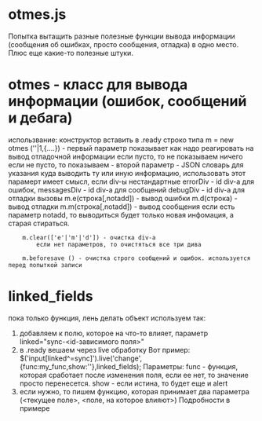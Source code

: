 otmes.js
========

Попытка вытащить разные полезные функции вывода информации (сообщения об ошибках, просто сообщения, отладка) в одно место. Плюс еще какие-то полезные штуки.

otmes - класс для вывода информации (ошибок, сообщений и дебага)
================================================================
использвание:
	конструктор
		вставить в .ready строко типа 
			m = new otmes (''|1,{....}) 
				- первый параметр показывает как надо реагировать на вывод отладочной информации
					если пусто, то не показываем ничего
					если не пусто, то показываем
				- второй параметр - JSON словарь для указания куда выводить ту или иную информацию, использовать
				  этот парамерт имеет смысл, если div-ы нестандартные
					errorDiv - id  div-а для ошибок,
					messagesDiv - id  div-а для сообщений
					debugDiv - id  div-а для отладки
	вызовы
		m.e(строка[,notadd]) - вывод ошибки
		m.d(строка) - вывод отладки
		m.m(строка[,notadd]) - вывод сообщения
			если есть параметр notadd, то выводиться будет только новая инфомация, а старая стираться.

		m.clear(['e'|'m'|'d']) - очистка div-а
			если нет параметров, то очистяться все три дива

		m.beforesave () - очистка строго сообщений и ошибок. используется перед попыткой записи


linked_fields
==============

пока только функция, лень делать объект
используем так:
1) добавляем к полю, которое на что-то влияет, параметр linked="sync-<id-зависимого поля>"
2) в .ready вешаем через live обработку 
	Вот пример:
	$('input[linked^=sync]').live('change',{func:my_func,show:''},linked_fields);
	Параметры: 
		func - функция, которая сработает после изменения поля, если ее нет, то значение просто перенесется.
		show - если истина, то будет еще и alert
3) если нужно, то пишем функцию, которая принимает два параметра (<текущее поле>, <поле, на которое влияют>)
Подробности в примере
